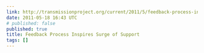 ```yaml
---
link: http://transmissionproject.org/current/2011/5/feedback-process-inspires-surge-of-support
date: 2011-05-18 16:43 UTC
# published: false
published: true
title: Feedback Process Inspires Surge of Support
tags: []
---
```



